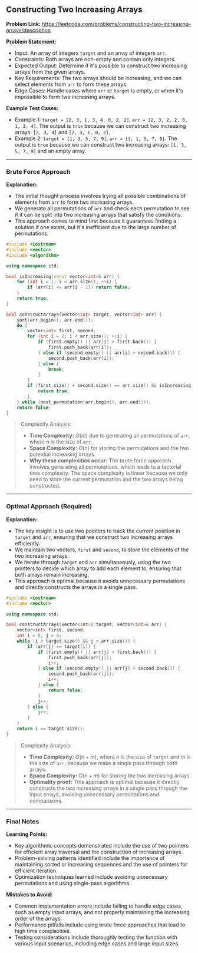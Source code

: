 ## Constructing Two Increasing Arrays
**Problem Link:** https://leetcode.com/problems/constructing-two-increasing-arrays/description

**Problem Statement:**
- Input: An array of integers `target` and an array of integers `arr`.
- Constraints: Both arrays are non-empty and contain only integers.
- Expected Output: Determine if it's possible to construct two increasing arrays from the given arrays.
- Key Requirements: The two arrays should be increasing, and we can select elements from `arr` to form these arrays.
- Edge Cases: Handle cases where `arr` or `target` is empty, or when it's impossible to form two increasing arrays.

**Example Test Cases:**
- Example 1: `target = [2, 3, 1, 3, 4, 0, 2, 2]`, `arr = [2, 3, 2, 2, 0, 1, 3, 4]`. The output is `true` because we can construct two increasing arrays: `[2, 3, 4]` and `[2, 3, 1, 0, 2]`.
- Example 2: `target = [1, 3, 5, 7, 9]`, `arr = [3, 1, 5, 7, 9]`. The output is `true` because we can construct two increasing arrays: `[1, 3, 5, 7, 9]` and an empty array.

---

### Brute Force Approach

**Explanation:**
- The initial thought process involves trying all possible combinations of elements from `arr` to form two increasing arrays.
- We generate all permutations of `arr` and check each permutation to see if it can be split into two increasing arrays that satisfy the conditions.
- This approach comes to mind first because it guarantees finding a solution if one exists, but it's inefficient due to the large number of permutations.

```cpp
#include <iostream>
#include <vector>
#include <algorithm>

using namespace std;

bool isIncreasing(const vector<int>& arr) {
    for (int i = 1; i < arr.size(); ++i) {
        if (arr[i] <= arr[i - 1]) return false;
    }
    return true;
}

bool constructArrays(vector<int> target, vector<int> arr) {
    sort(arr.begin(), arr.end());
    do {
        vector<int> first, second;
        for (int i = 0; i < arr.size(); ++i) {
            if (first.empty() || arr[i] > first.back()) {
                first.push_back(arr[i]);
            } else if (second.empty() || arr[i] > second.back()) {
                second.push_back(arr[i]);
            } else {
                break;
            }
        }
        if (first.size() + second.size() == arr.size() && isIncreasing(first) && isIncreasing(second)) {
            return true;
        }
    } while (next_permutation(arr.begin(), arr.end()));
    return false;
}
```

> Complexity Analysis:
> - **Time Complexity:** $O(n!)$ due to generating all permutations of `arr`, where $n$ is the size of `arr`.
> - **Space Complexity:** $O(n)$ for storing the permutations and the two potential increasing arrays.
> - **Why these complexities occur:** The brute force approach involves generating all permutations, which leads to a factorial time complexity. The space complexity is linear because we only need to store the current permutation and the two arrays being constructed.

---

### Optimal Approach (Required)

**Explanation:**
- The key insight is to use two pointers to track the current position in `target` and `arr`, ensuring that we construct two increasing arrays efficiently.
- We maintain two vectors, `first` and `second`, to store the elements of the two increasing arrays.
- We iterate through `target` and `arr` simultaneously, using the two pointers to decide which array to add each element to, ensuring that both arrays remain increasing.
- This approach is optimal because it avoids unnecessary permutations and directly constructs the arrays in a single pass.

```cpp
#include <iostream>
#include <vector>

using namespace std;

bool constructArrays(vector<int>& target, vector<int>& arr) {
    vector<int> first, second;
    int i = 0, j = 0;
    while (i < target.size() && j < arr.size()) {
        if (arr[j] == target[i]) {
            if (first.empty() || arr[j] > first.back()) {
                first.push_back(arr[j]);
                i++;
            } else if (second.empty() || arr[j] > second.back()) {
                second.push_back(arr[j]);
                i++;
            } else {
                return false;
            }
            j++;
        } else {
            j++;
        }
    }
    return i == target.size();
}
```

> Complexity Analysis:
> - **Time Complexity:** $O(n + m)$, where $n$ is the size of `target` and $m$ is the size of `arr`, because we make a single pass through both arrays.
> - **Space Complexity:** $O(n + m)$ for storing the two increasing arrays.
> - **Optimality proof:** This approach is optimal because it directly constructs the two increasing arrays in a single pass through the input arrays, avoiding unnecessary permutations and comparisons.

---

### Final Notes

**Learning Points:**
- Key algorithmic concepts demonstrated include the use of two pointers for efficient array traversal and the construction of increasing arrays.
- Problem-solving patterns identified include the importance of maintaining sorted or increasing sequences and the use of pointers for efficient iteration.
- Optimization techniques learned include avoiding unnecessary permutations and using single-pass algorithms.

**Mistakes to Avoid:**
- Common implementation errors include failing to handle edge cases, such as empty input arrays, and not properly maintaining the increasing order of the arrays.
- Performance pitfalls include using brute force approaches that lead to high time complexities.
- Testing considerations include thoroughly testing the function with various input scenarios, including edge cases and large input sizes.